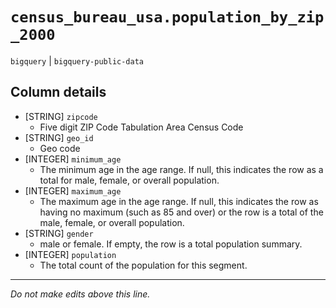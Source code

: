 # `census_bureau_usa.population_by_zip_2000`
`bigquery` | `bigquery-public-data`

## Column details
* [STRING]    `zipcode`
  - Five digit ZIP Code Tabulation Area Census Code
* [STRING]    `geo_id`
  - Geo code
* [INTEGER]   `minimum_age`
  - The minimum age in the age range. If null, this indicates the row as a total for male, female, or overall population.
* [INTEGER]   `maximum_age`
  - The maximum age in the age range. If null, this indicates the row as having no maximum (such as 85 and over) or the row is a total of the male, female, or overall population.
* [STRING]    `gender`
  - male or female. If empty, the row is a total population summary.
* [INTEGER]   `population`
  - The total count of the population for this segment.

-------------------------------------------------------------------------------
*Do not make edits above this line.*
